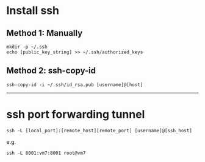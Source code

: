 # Install ssh

## Method 1: Manually
```
mkdir -p ~/.ssh
echo [public_key_string] >> ~/.ssh/authorized_keys
```

## Method 2: ssh-copy-id
```
ssh-copy-id -i ~/.ssh/id_rsa.pub [username]@[host]
```
---

# ssh port forwarding tunnel

```
ssh -L [local_port]:[remote_host][remote_port] [username]@[ssh_host]
```

e.g.
```
ssh -L 8001:vm7:8001 root@vm7
```